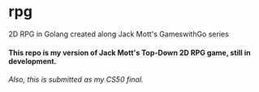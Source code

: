 # rpg
2D RPG in Golang created along Jack Mott's GameswithGo series

#### This repo is my version of Jack Mott's Top-Down 2D RPG game, still in development.

###### Also, this is submitted as my CS50 final. 
